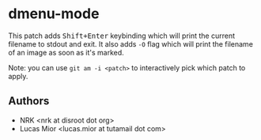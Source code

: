 # dmenu-mode

This patch adds <kbd>Shift+Enter</kbd> keybinding which will print the current
filename to stdout and exit. It also adds `-O` flag which will print the
filename of an image as soon as it's marked.

Note: you can use `git am -i <patch>` to interactively pick which patch to
apply.

## Authors

* NRK \<nrk at disroot dot org>
* Lucas Mior \<lucas.mior at tutamail dot com>
